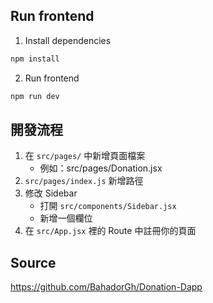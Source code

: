 ## Run frontend
1. Install dependencies
```bash
npm install
```
2. Run frontend
```bash
npm run dev
```
## 開發流程
1. 在 `src/pages/` 中新增頁面檔案
    - 例如：src/pages/Donation.jsx
2. `src/pages/index.js` 新增路徑
3. 修改 Sidebar
    - 打開 `src/components/Sidebar.jsx`
    - 新增一個欄位
4. 在 `src/App.jsx` 裡的 Route 中註冊你的頁面



## Source
https://github.com/BahadorGh/Donation-Dapp
